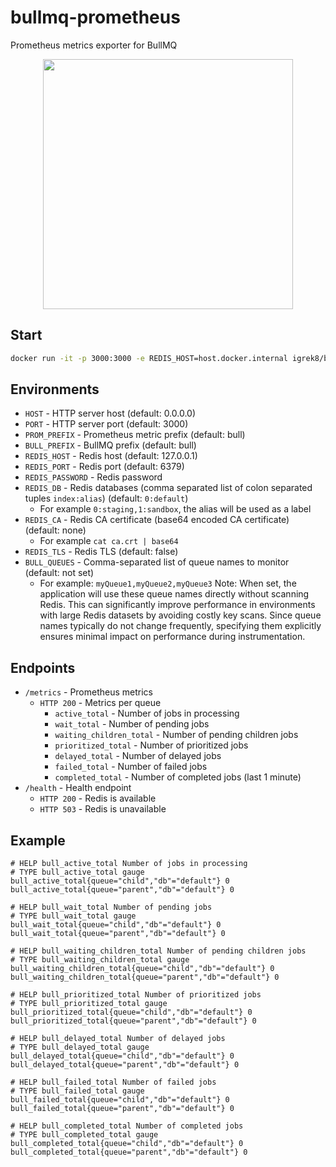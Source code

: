 # bullmq-prometheus

Prometheus metrics exporter for BullMQ

<p align="center">
  <img src="./media/splash.png" width="400" />
<p>

## Start

```bash
docker run -it -p 3000:3000 -e REDIS_HOST=host.docker.internal igrek8/bullmq-prometheus
```

## Environments

- `HOST` - HTTP server host (default: 0.0.0.0)
- `PORT` - HTTP server port (default: 3000)
- `PROM_PREFIX` - Prometheus metric prefix (default: bull)
- `BULL_PREFIX` - BullMQ prefix (default: bull)
- `REDIS_HOST` - Redis host (default: 127.0.0.1)
- `REDIS_PORT` - Redis port (default: 6379)
- `REDIS_PASSWORD` - Redis password
- `REDIS_DB` - Redis databases (comma separated list of colon separated tuples `index:alias`) (default: `0:default`)
  - For example `0:staging,1:sandbox`, the alias will be used as a label
- `REDIS_CA` - Redis CA certificate (base64 encoded CA certificate) (default: none)
  - For example `cat ca.crt | base64`
- `REDIS_TLS` - Redis TLS (default: false)
- `BULL_QUEUES` - Comma-separated list of queue names to monitor (default: not set)
  - For example: `myQueue1,myQueue2,myQueue3`
    Note: When set, the application will use these queue names directly without scanning Redis. This can significantly improve performance in environments with large Redis datasets by avoiding costly key scans. Since queue names typically do not change frequently, specifying them explicitly ensures minimal impact on performance during instrumentation.

## Endpoints

- `/metrics` - Prometheus metrics
  - `HTTP 200` - Metrics per queue
    - `active_total` - Number of jobs in processing
    - `wait_total` - Number of pending jobs
    - `waiting_children_total` - Number of pending children jobs
    - `prioritized_total` - Number of prioritized jobs
    - `delayed_total` - Number of delayed jobs
    - `failed_total` - Number of failed jobs
    - `completed_total` - Number of completed jobs (last 1 minute)
- `/health` - Health endpoint
  - `HTTP 200` - Redis is available
  - `HTTP 503` - Redis is unavailable

## Example

```
# HELP bull_active_total Number of jobs in processing
# TYPE bull_active_total gauge
bull_active_total{queue="child","db"="default"} 0
bull_active_total{queue="parent","db"="default"} 0

# HELP bull_wait_total Number of pending jobs
# TYPE bull_wait_total gauge
bull_wait_total{queue="child","db"="default"} 0
bull_wait_total{queue="parent","db"="default"} 0

# HELP bull_waiting_children_total Number of pending children jobs
# TYPE bull_waiting_children_total gauge
bull_waiting_children_total{queue="child","db"="default"} 0
bull_waiting_children_total{queue="parent","db"="default"} 0

# HELP bull_prioritized_total Number of prioritized jobs
# TYPE bull_prioritized_total gauge
bull_prioritized_total{queue="child","db"="default"} 0
bull_prioritized_total{queue="parent","db"="default"} 0

# HELP bull_delayed_total Number of delayed jobs
# TYPE bull_delayed_total gauge
bull_delayed_total{queue="child","db"="default"} 0
bull_delayed_total{queue="parent","db"="default"} 0

# HELP bull_failed_total Number of failed jobs
# TYPE bull_failed_total gauge
bull_failed_total{queue="child","db"="default"} 0
bull_failed_total{queue="parent","db"="default"} 0

# HELP bull_completed_total Number of completed jobs
# TYPE bull_completed_total gauge
bull_completed_total{queue="child","db"="default"} 0
bull_completed_total{queue="parent","db"="default"} 0
```
